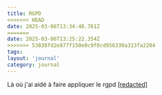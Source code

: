 ```yaml
---
title: RGPD
<<<<<<< HEAD
date: 2025-03-06T13:34:48.761Z
=======
date: 2025-03-06T13:25:22.354Z
>>>>>>> 53838fd2e877f150e0c9f0cd956330a313fa2204
tags:
layout: 'journal'
category: journal
---
```

Là où j'ai aidé à faire appliquer le rgpd 
<a href="https://france-nuit.github.io/article/">[redacted]</a> 

